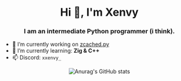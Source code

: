 <h1 align="center">Hi 👋, I'm Xenvy</h1>
<h3 align="center">I am an intermediate Python programmer (i think).</h3>

- 🔭 I’m currently working on [zcached.py](https://github.com/xxenvy/zcached.py)
- 🌱 I’m currently learning: **Zig & C++**
- 📫 Discord: `xxenvy_`
  
<div align="center">

  ![Anurag's GitHub stats](https://github-readme-stats.vercel.app/api?username=xxenvy&show_icons=true&theme=dark)
</div>
